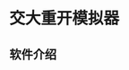 <!--
 * @Descripttion: 
 * @version: 
 * @Author: congsir
 * @Date: 2021-12-13 16:45:47
 * @LastEditors: Please set LastEditors
 * @LastEditTime: 2021-12-13 16:59:53
-->
# 交大重开模拟器
## 软件介绍